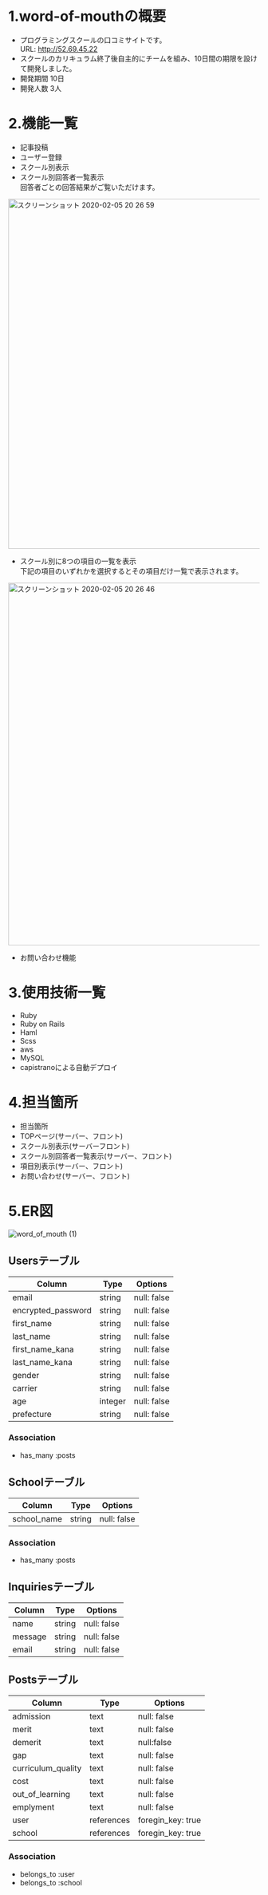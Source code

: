 # 1.word-of-mouthの概要
- プログラミングスクールの口コミサイトです。  
  URL: http://52.69.45.22
- スクールのカリキュラム終了後自主的にチームを組み、10日間の期限を設けて開発しました。
- 開発期間 10日
- 開発人数 3人

# 2.機能一覧
- 記事投稿
- ユーザー登録
- スクール別表示
- スクール別回答者一覧表示  
  回答者ごとの回答結果がご覧いただけます。
<img width="702" alt="スクリーンショット 2020-02-05 20 26 59" src="https://user-images.githubusercontent.com/57931839/73838894-11223d80-4858-11ea-9ca6-4bed63380693.png">

- スクール別に8つの項目の一覧を表示  
  下記の項目のいずれかを選択するとその項目だけ一覧で表示されます。
<img width="727" alt="スクリーンショット 2020-02-05 20 26 46" src="https://user-images.githubusercontent.com/57931839/73838863-fe0f6d80-4857-11ea-8018-eefacebb98d4.png">

- お問い合わせ機能

# 3.使用技術一覧
- Ruby
- Ruby on Rails
- Haml
- Scss
- aws
- MySQL
- capistranoによる自動デプロイ

# 4.担当箇所
- 担当箇所
- TOPページ(サーバー、フロント)
- スクール別表示(サーバーフロント)
- スクール別回答者一覧表示(サーバー、フロント)
- 項目別表示(サーバー、フロント)
- お問い合わせ(サーバー、フロント)

# 5.ER図
![word_of_mouth (1)](https://user-images.githubusercontent.com/57931839/73840067-b76f4280-485a-11ea-81ad-c6a86b2f2d7a.jpeg)


## Usersテーブル
|Column|Type|Options|
|------|----|-------|
|email|string|null: false|
|encrypted_password|string|null: false|
|first_name|string|null: false|
|last_name|string|null: false|
|first_name_kana|string|null: false|
|last_name_kana|string|null: false|
|gender|string|null: false|
|carrier|string|null: false|
|age|integer|null: false|
|prefecture|string|null: false|

### Association
- has_many :posts

## Schoolテーブル
|Column|Type|Options|
|------|----|-------|
|school_name|string|null: false|

### Association
- has_many :posts

## Inquiriesテーブル
|Column|Type|Options|
|------|----|-------|
|name|string|null: false|
|message|string|null: false|
|email|string|null: false|

## Postsテーブル
|Column|Type|Options|
|------|----|-------|
|admission|text|null: false|
|merit|text|null: false|
|demerit|text|null:false|
|gap|text|null: false|
|curriculum_quality|text|null: false|
|cost|text|null: false|
|out_of_learning|text|null: false|
|emplyment|text|null: false|
|user|references|foregin_key: true|
|school|references|foregin_key: true|

### Association
- belongs_to :user
- belongs_to :school